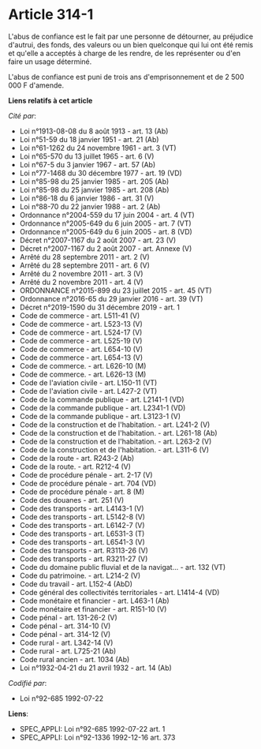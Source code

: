 # Article 314-1

L'abus de confiance est le fait par une personne de détourner, au préjudice d'autrui, des fonds, des valeurs ou un bien
quelconque qui lui ont été remis et qu'elle a acceptés à charge de les rendre, de les représenter ou d'en faire un usage
déterminé.

L'abus de confiance est puni de trois ans d'emprisonnement et de 2 500 000 F d'amende.

**Liens relatifs à cet article**

_Cité par_:

  - Loi n°1913-08-08 du 8 août 1913 - art. 13 (Ab)
  - Loi n°51-59 du 18 janvier 1951 - art. 21 (Ab)
  - Loi n°61-1262 du 24 novembre 1961 - art. 3 (VT)
  - Loi n°65-570 du 13 juillet 1965 - art. 6 (V)
  - Loi n°67-5 du 3 janvier 1967 - art. 57 (Ab)
  - Loi n°77-1468 du 30 décembre 1977 - art. 19 (VD)
  - Loi n°85-98 du 25 janvier 1985 - art. 205 (Ab)
  - Loi n°85-98 du 25 janvier 1985 - art. 208 (Ab)
  - Loi n°86-18 du 6 janvier 1986 - art. 31 (V)
  - Loi n°88-70 du 22 janvier 1988 - art. 2 (Ab)
  - Ordonnance n°2004-559 du 17 juin 2004 - art. 4 (VT)
  - Ordonnance n°2005-649 du 6 juin 2005 - art. 7 (VT)
  - Ordonnance n°2005-649 du 6 juin 2005 - art. 8 (VD)
  - Décret n°2007-1167 du 2 août 2007 - art. 23 (V)
  - Décret n°2007-1167 du 2 août 2007 - art. Annexe (V)
  - Arrêté du 28 septembre 2011 - art. 2 (V)
  - Arrêté du 28 septembre 2011 - art. 6 (V)
  - Arrêté du 2 novembre 2011 - art. 3 (V)
  - Arrêté du 2 novembre 2011 - art. 4 (V)
  - ORDONNANCE n°2015-899 du 23 juillet 2015 - art. 45 (VT)
  - Ordonnance n°2016-65 du 29 janvier 2016 - art. 39 (VT)
  - Décret n°2019-1590 du 31 décembre 2019 - art. 1
  - Code de commerce - art. L511-41 (V)
  - Code de commerce - art. L523-13 (V)
  - Code de commerce - art. L524-17 (V)
  - Code de commerce - art. L525-19 (V)
  - Code de commerce - art. L654-10 (V)
  - Code de commerce - art. L654-13 (V)
  - Code de commerce. - art. L626-10 (M)
  - Code de commerce. - art. L626-13 (M)
  - Code de l'aviation civile - art. L150-11 (VT)
  - Code de l'aviation civile - art. L427-2 (VT)
  - Code de la commande publique - art. L2141-1 (VD)
  - Code de la commande publique - art. L2341-1 (VD)
  - Code de la commande publique - art. L3123-1 (V)
  - Code de la construction et de l'habitation. - art. L241-2 (V)
  - Code de la construction et de l'habitation. - art. L261-18 (Ab)
  - Code de la construction et de l'habitation. - art. L263-2 (V)
  - Code de la construction et de l'habitation. - art. L311-6 (V)
  - Code de la route - art. R243-2 (Ab)
  - Code de la route. - art. R212-4 (V)
  - Code de procédure pénale - art. 2-17 (V)
  - Code de procédure pénale - art. 704 (VD)
  - Code de procédure pénale - art. 8 (M)
  - Code des douanes - art. 251 (V)
  - Code des transports - art. L4143-1 (V)
  - Code des transports - art. L5142-8 (V)
  - Code des transports - art. L6142-7 (V)
  - Code des transports - art. L6531-3 (T)
  - Code des transports - art. L6541-3 (V)
  - Code des transports - art. R3113-26 (V)
  - Code des transports - art. R3211-27 (V)
  - Code du domaine public fluvial et de la navigat... - art. 132 (VT)
  - Code du patrimoine. - art. L214-2 (V)
  - Code du travail - art. L152-4 (AbD)
  - Code général des collectivités territoriales - art. L1414-4 (VD)
  - Code monétaire et financier - art. L463-1 (Ab)
  - Code monétaire et financier - art. R151-10 (V)
  - Code pénal - art. 131-26-2 (V)
  - Code pénal - art. 314-10 (V)
  - Code pénal - art. 314-12 (V)
  - Code rural - art. L342-14 (V)
  - Code rural - art. L725-21 (Ab)
  - Code rural ancien - art. 1034 (Ab)
  - Loi n°1932-04-21 du 21 avril 1932 - art. 14 (Ab)

_Codifié par_:

  - Loi n°92-685 1992-07-22

**Liens**:

  - SPEC_APPLI: Loi n°92-685 1992-07-22 art. 1
  - SPEC_APPLI: Loi n°92-1336 1992-12-16 art. 373
